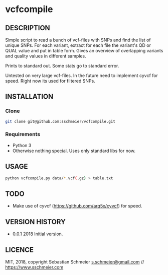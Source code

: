 # vcfcompile

## DESCRIPTION

Simple script to read a bunch of vcf-files with SNPs and find the list of unique SNPs.
For each variant, extract for each file the variant's QD or QUAL value and put in table form.
Gives an overview of overlapping variants and quality values in different samples.

Prints to standard out. Some stats go to standard error.

Untested on very large vcf-files. In the future need to implement cyvcf for speed. Right now its used for filtered SNPs.


## INSTALLATION

### Clone

```bash
git clone git@github.com:sschmeier/vcfcompile.git
```


### Requirements

 - Python 3
 - Otherwise nothing special. Uses only standard libs for now.


## USAGE

```bash
python vcfcompile.py data/*.vcf(.gz) > table.txt
```


## TODO

 - Make use of cyvcf (https://github.com/arq5x/cyvcf) for speed.


## VERSION HISTORY

- 0.0.1    2018    Initial version.


## LICENCE

MIT, 2018, copyright Sebastian Schmeier
s.schmeier@gmail.com // https://www.sschmeier.com
